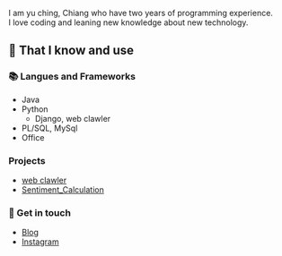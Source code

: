 I am yu ching, Chiang who have two years of programming experience.  
I love coding and leaning new knowledge about new technology.


## 🧠 That I know and use

### 📚 Langues and Frameworks
- Java
- Python
  - Django, web clawler
- PL/SQL, MySql
- Office

### Projects
- [web clawler](https://github.com/melody50819/web-crawler)
- [Sentiment_Calculation](https://github.com/melody50819/Sentiment_Calculation)

### 🔗 Get in touch
- [Blog](https://yujustcoding.com/)
- [Instagram](https://www.instagram.com/yujustcoding/)

